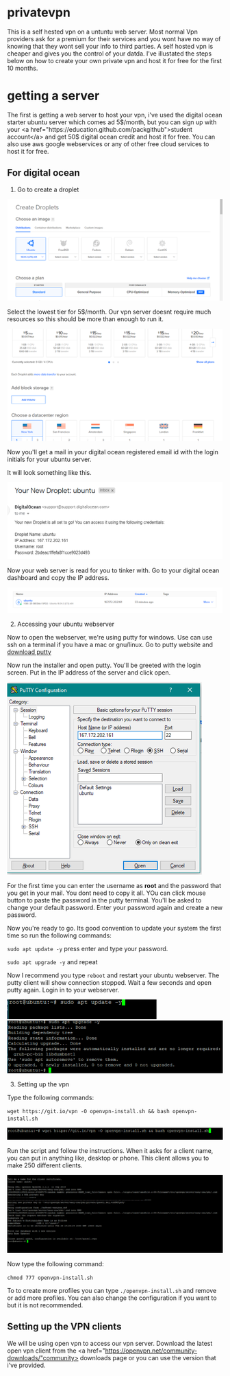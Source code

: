 # privatevpn
This is a self hested vpn on a untuntu web server. Most normal Vpn providers ask for a premium for their services and you wont have no way of knowing that they wont sell your info to third parties. A self hosted vpn is cheaper and gives you the control of your datda. I've illustated the steps below on how to create your own private vpn and host it for free for the first 10 months.

# getting  a server
The first is getting a  web server to host your vpn, i've used the digital ocean starter ubuntu server which comes ad 5$/month, but you can sign up with your <a href="https://education.github.com/packgithub">student account</a> and get 50$ digital ocean credit and host it for free.
You can also use aws google webservices or any of other free cloud services to host it for free.

## For digital ocean

1. Go to create a droplet
<img src="https://github.com/skylanskylion/privatevpn/blob/master/Private%20vpn/Images/img1.png">

  Select the lowest tier for 5$/month. Our vpn server doesnt require much resources so this should be more than enough to run it.

<img src="https://github.com/skylanskylion/privatevpn/blob/master/Private%20vpn/Images/img2.png">

  Now you'll get a mail in your digital ocean registered email id with the login initials for your ubuntu server.

  It will look something like this.

<img src="https://github.com/skylanskylion/privatevpn/blob/master/Private%20vpn/Images/img3.png">

  Now your web server is read for you to tinker with.
  Go to your digital ocean dashboard and copy the IP address.

<img src="https://github.com/skylanskylion/privatevpn/blob/master/Private%20vpn/Images/img4.png">

2. Accessing your ubuntu webserver

  Now to open the webserver, we're using putty for windows. Use can use ssh on a terminal if you have a mac or gnu/linux. Go to putty     website and <a href="https://www.chiark.greenend.org.uk/~sgtatham/putty/latest.html">download putty</a>
  
  Now run the installer and open putty. You'll be greeted with the login screen. Put in the IP address of the server and click open.

<img src="https://github.com/skylanskylion/privatevpn/blob/master/Private%20vpn/Images/img5.png">

  For the first time you can enter the username as <b>root</b> and the password that you get in your mail. You dont need to copy it all. 
  YOu can click mouse button to paste the password in the putty terminal. You'll be asked to change your default password. Enter your
  password again and create a new password.
  
  Now you're ready to go. Its good convention to update your system the first time so run the following commands:
  
  `sudo apt update -y` press enter and type your password.
  
  `sudo apt upgrade -y` and repeat
  
  Now I recommend you type `reboot` and restart your ubuntu webserver. The putty client will show connection stopped. Wait a few seconds
  and open putty again. Login in to your webserver.
  
  <img src="https://github.com/skylanskylion/privatevpn/blob/master/Private%20vpn/Images/img6.png">
  <img src="https://github.com/skylanskylion/privatevpn/blob/master/Private%20vpn/Images/img7.png">
  
3. Setting up the vpn

  Type the following commands:
  
  `wget https://git.io/vpn -O openvpn-install.sh && bash openvpn-install.sh`
  
  <img src="https://github.com/skylanskylion/privatevpn/blob/master/Private%20vpn/Images/img8.png">
  
  Run the script and follow the instructions. When it asks for a client name, you can put in anything like, desktop or phone. This 
  client allows you to make 250 different clients.
  
   <img src="https://github.com/skylanskylion/privatevpn/blob/master/Private%20vpn/Images/img9.png">
   
  Now type the following command:
  
  `chmod 777 openvpn-install.sh`
  
  To to create more profiles you can type `./openvpn-install.sh` and remove or add more profiles. You can also change the configuration
  if you want to but it is not recommended.
  
## Setting up the VPN clients

We will be using open vpn to access our vpn server. Download the latest open vpn client from the
<a href="https://openvpn.net/community-downloads/"community> downloads page</a> or you can use
the version that i've provided.
  
  
